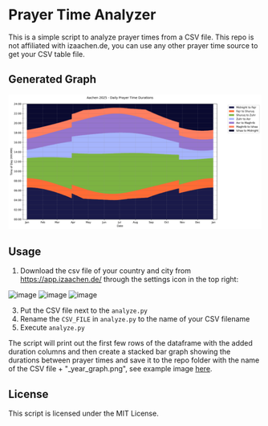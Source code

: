 # Prayer Time Analyzer

This is a simple script to analyze prayer times from a CSV file. This repo is not affiliated with izaachen.de, you can use any other prayer time source to get your CSV table file.

## Generated Graph
![Aachen 2025 year graph](Aachen_2025_year_graph.png)


## Usage

1. Download the csv file of your country and city from https://app.izaachen.de/ through the settings icon in the top right:
<img width="631" height="320" alt="image" src="https://github.com/user-attachments/assets/3785f372-feb9-4023-a28e-81378c23cb11" />
<img width="625" height="422" alt="image" src="https://github.com/user-attachments/assets/67d3c1b7-378f-4896-8e0a-ddfab3c5c247" />
<img width="611" height="272" alt="image" src="https://github.com/user-attachments/assets/6374c7fd-bccf-4bec-84f7-b103fe472336" />

3. Put the CSV file next to the `analyze.py`
4. Rename the `CSV_FILE` in `analyze.py` to the name of your CSV filename
5. Execute `analyze.py`

The script will print out the first few rows of the dataframe with the added duration columns and then create a stacked bar graph showing the durations between prayer times and save it to the repo folder with the name of the CSV file + "_year_graph.png", see example image [here](Aachen_2025_year_graph.png).

## License

This script is licensed under the MIT License.

